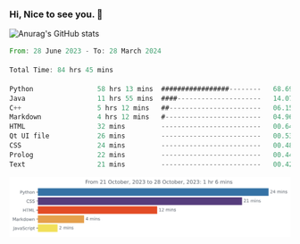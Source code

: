 ### Hi, Nice to see you. 👋

<!--
**EtherFin/EtherFin** is a ✨ _special_ ✨ repository because its `README.md` (this file) appears on your GitHub profile.

Here are some ideas to get you started:

- 🔭 I’m currently working on ...
- 🌱 I’m currently learning ...
- 👯 I’m looking to collaborate on ...
- 🤔 I’m looking for help with ...
- 💬 Ask me about ...
- 📫 How to reach me: ...
- 😄 Pronouns: ...
- ⚡ Fun fact: ...
-->


![Anurag's GitHub stats](https://github-readme-stats.vercel.app/api?username=EtherFin&bg_color=30,e96443,e97f43,e99943,e9b443,e9ce43,e9e843,d3e943,bee943,a9e943,94e943&title_color=fff&text_color=000&show_icons=true&icon_color=000)


<!--START_SECTION:waka-->

```rust
From: 28 June 2023 - To: 28 March 2024

Total Time: 84 hrs 45 mins

Python                58 hrs 13 mins  #################--------   68.69 %
Java                  11 hrs 55 mins  ####---------------------   14.07 %
C++                   5 hrs 12 mins   ##-----------------------   06.15 %
Markdown              4 hrs 12 mins   #------------------------   04.96 %
HTML                  32 mins         -------------------------   00.64 %
Qt UI file            26 mins         -------------------------   00.53 %
CSS                   24 mins         -------------------------   00.48 %
Prolog                22 mins         -------------------------   00.44 %
Text                  21 mins         -------------------------   00.42 %
```

<!--END_SECTION:waka-->

<img
  src="https://github.com/EtherFin/EtherFin/blob/master/images/stat.svg"
  alt="Work Dashboard"
/>

